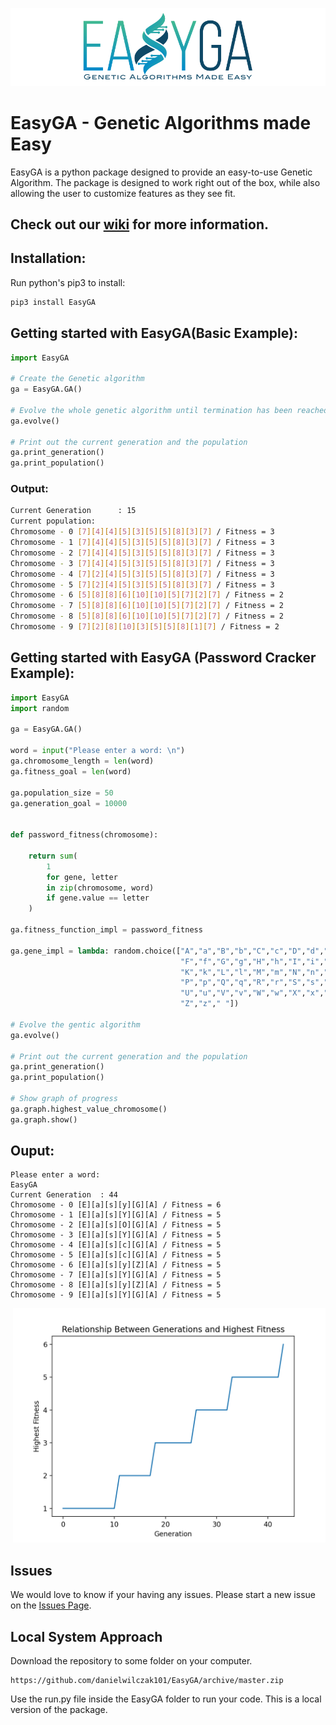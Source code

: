 ![](https://raw.githubusercontent.com/danielwilczak101/EasyGA/media/images/easyGA_logo.png)

# EasyGA - Genetic Algorithms made Easy

EasyGA is a python package designed to provide an easy-to-use Genetic Algorithm. The package is designed to work right out of the box, while also allowing the user to customize features as they see fit. 

## Check out our [wiki](https://github.com/danielwilczak101/EasyGA/wiki) for more information.

## Installation:

Run python's pip3 to install:

```Python
pip3 install EasyGA
```

## Getting started with EasyGA(Basic Example):
```Python
import EasyGA

# Create the Genetic algorithm
ga = EasyGA.GA()

# Evolve the whole genetic algorithm until termination has been reached
ga.evolve()

# Print out the current generation and the population
ga.print_generation()
ga.print_population()
```

### Output:
```bash
Current Generation      : 15
Current population:
Chromosome - 0 [7][4][4][5][3][5][5][8][3][7] / Fitness = 3
Chromosome - 1 [7][4][4][5][3][5][5][8][3][7] / Fitness = 3
Chromosome - 2 [7][4][4][5][3][5][5][8][3][7] / Fitness = 3
Chromosome - 3 [7][4][4][5][3][5][5][8][3][7] / Fitness = 3
Chromosome - 4 [7][2][4][5][3][5][5][8][3][7] / Fitness = 3
Chromosome - 5 [7][2][4][5][3][5][5][8][3][7] / Fitness = 3
Chromosome - 6 [5][8][8][6][10][10][5][7][2][7] / Fitness = 2
Chromosome - 7 [5][8][8][6][10][10][5][7][2][7] / Fitness = 2
Chromosome - 8 [5][8][8][6][10][10][5][7][2][7] / Fitness = 2
Chromosome - 9 [7][2][8][10][3][5][5][8][1][7] / Fitness = 2
```

## Getting started with EasyGA (Password Cracker Example):
```Python
import EasyGA
import random

ga = EasyGA.GA()

word = input("Please enter a word: \n")
ga.chromosome_length = len(word)
ga.fitness_goal = len(word)

ga.population_size = 50
ga.generation_goal = 10000


def password_fitness(chromosome):

    return sum(
        1
        for gene, letter
        in zip(chromosome, word)
        if gene.value == letter
    )

ga.fitness_function_impl = password_fitness

ga.gene_impl = lambda: random.choice(["A","a","B","b","C","c","D","d","E","e",
                                      "F","f","G","g","H","h","I","i","J","j",
                                      "K","k","L","l","M","m","N","n","O","o",
                                      "P","p","Q","q","R","r","S","s","T","t",
                                      "U","u","V","v","W","w","X","x","Y","y",
                                      "Z","z"," "])

# Evolve the gentic algorithm
ga.evolve()

# Print out the current generation and the population
ga.print_generation()
ga.print_population()

# Show graph of progress
ga.graph.highest_value_chromosome()
ga.graph.show()
```

## Ouput:
```
Please enter a word: 
EasyGA
Current Generation 	: 44
Chromosome - 0 [E][a][s][y][G][A] / Fitness = 6
Chromosome - 1 [E][a][s][Y][G][A] / Fitness = 5
Chromosome - 2 [E][a][s][O][G][A] / Fitness = 5
Chromosome - 3 [E][a][s][Y][G][A] / Fitness = 5
Chromosome - 4 [E][a][s][c][G][A] / Fitness = 5
Chromosome - 5 [E][a][s][c][G][A] / Fitness = 5
Chromosome - 6 [E][a][s][y][Z][A] / Fitness = 5
Chromosome - 7 [E][a][s][Y][G][A] / Fitness = 5
Chromosome - 8 [E][a][s][y][Z][A] / Fitness = 5
Chromosome - 9 [E][a][s][Y][G][A] / Fitness = 5
```

![]()
<img width="500px" src="https://raw.githubusercontent.com/danielwilczak101/EasyGA/media/images/password_cracker_results.png" />

## Issues
We would love to know if your having any issues. Please start a new issue on the [Issues Page](https://github.com/danielwilczak101/EasyGA/issues).


## Local System Approach

Download the repository to some folder on your computer.

```
https://github.com/danielwilczak101/EasyGA/archive/master.zip
```
Use the run.py file inside the EasyGA folder to run your code. This is a local version of the package. 
